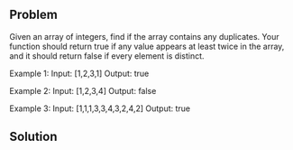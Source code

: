 ## Problem

Given an array of integers, find if the array contains any duplicates.
Your function should return true if any value appears at least twice in the array, and it should return false if every element is distinct.


Example 1:
Input: [1,2,3,1]
Output: true


Example 2:
Input: [1,2,3,4]
Output: false


Example 3:
Input: [1,1,1,3,3,4,3,2,4,2]
Output: true

## Solution

